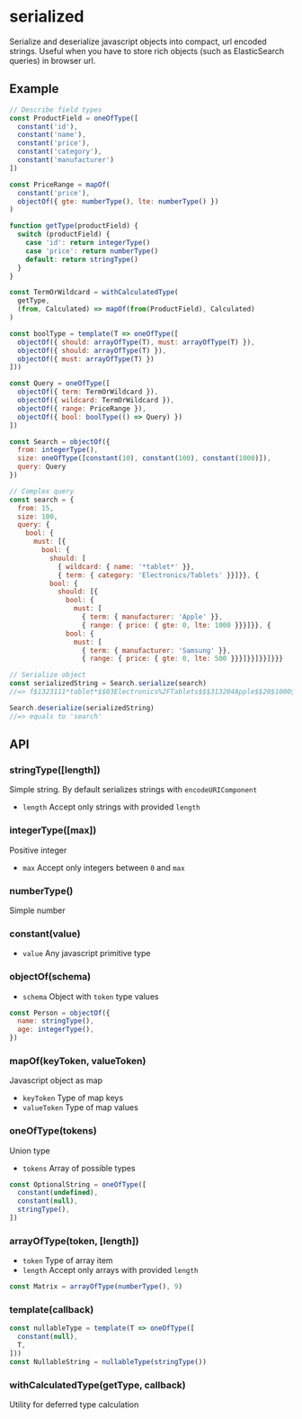 # serialized
Serialize and deserialize javascript objects into compact, url encoded strings.
Useful when you have to store rich objects (such as ElasticSearch queries) in browser url.
## Example
```js
// Describe field types
const ProductField = oneOfType([
  constant('id'),
  constant('name'),
  constant('price'),
  constant('category'),
  constant('manufacturer')
])

const PriceRange = mapOf(
  constant('price'),
  objectOf({ gte: numberType(), lte: numberType() })
)

function getType(productField) {
  switch (productField) {
    case 'id': return integerType()
    case 'price': return numberType()
    default: return stringType()
  }
}

const TermOrWildcard = withCalculatedType(
  getType,
  (from, Calculated) => mapOf(from(ProductField), Calculated)
)

const boolType = template(T => oneOfType([
  objectOf({ should: arrayOfType(T), must: arrayOfType(T) }),
  objectOf({ should: arrayOfType(T) }),
  objectOf({ must: arrayOfType(T) })
]))

const Query = oneOfType([
  objectOf({ term: TermOrWildcard }),
  objectOf({ wildcard: TermOrWildcard }),
  objectOf({ range: PriceRange }),
  objectOf({ bool: boolType(() => Query) })
])

const Search = objectOf({
  from: integerType(),
  size: oneOfType([constant(10), constant(100), constant(1000)]),
  query: Query
})

// Complex query
const search = {
  from: 15,
  size: 100,
  query: {
    bool: {
      must: [{
        bool: {
          should: [
            { wildcard: { name: '*tablet*' }},
            { term: { category: 'Electronics/Tablets' }}]}}, {
          bool: {
            should: [{
              bool: {
                must: [
                  { term: { manufacturer: 'Apple' }},
                  { range: { price: { gte: 0, lte: 1000 }}}]}}, {
              bool: {
                must: [
                  { term: { manufacturer: 'Samsung' }},
                  { range: { price: { gte: 0, lte: 500 }}}]}}]}}]}}}

// Serialize object
const serializedString = Search.serialize(search)
//=> f$1323111*tablet*$$03Electronics%2FTablets$$$313204Apple$$20$1000$$$3204Samsung$$20$500

Search.deserialize(serializedString)
//=> equals to 'search'
```

## API

### stringType([length])
Simple string. By default serializes strings with `encodeURIComponent`
- `length` Accept only strings with provided `length`

### integerType([max])
Positive integer
- `max` Accept only integers between `0` and `max`

### numberType()
Simple number

### constant(value)
- `value` Any javascript primitive type

### objectOf(schema)
- `schema` Object with `token` type values
```js
const Person = objectOf({
  name: stringType(),
  age: integerType(),
})
```

### mapOf(keyToken, valueToken)
Javascript object as map
- `keyToken` Type of map keys
- `valueToken` Type of map values


### oneOfType(tokens)
Union type
- `tokens` Array of possible types
```js
const OptionalString = oneOfType([
  constant(undefined),
  constant(null),
  stringType(),
])
```

### arrayOfType(token, [length])
- `token` Type of array item
- `length` Accept only arrays with provided `length`
```js
const Matrix = arrayOfType(numberType(), 9)
```

### template(callback)
```js
const nullableType = template(T => oneOfType([
  constant(null),
  T,
]))
const NullableString = nullableType(stringType())
```

### withCalculatedType(getType, callback)
Utility for deferred type calculation
